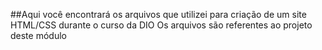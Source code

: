 ##Aqui você encontrará os arquivos que utilizei para criação de um site HTML/CSS durante o curso da DIO
Os arquivos são referentes ao projeto deste módulo